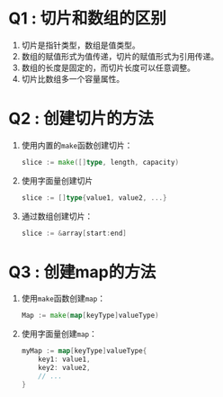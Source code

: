 # Q1 : 切片和数组的区别

1. 切片是指针类型，数组是值类型。
2. 数组的赋值形式为值传递，切片的赋值形式为引用传递。
3. 数组的长度是固定的，而切片长度可以任意调整。
4. 切片比数组多一个容量属性。

# Q2 : 创建切片的方法

1. 使用内置的`make`函数创建切片：

	``` go
	slice := make([]type, length, capacity)
	```

2. 使用字面量创建切片

	```go
	slice := []type{value1, value2, ...}
	```

3. 通过数组创建切片：

	```go
	slice := &array[start:end]
	```

	

# Q3 : 创建map的方法

1. 使用`make`函数创建`map`：

	```go
	Map := make(map[keyType]valueType)
	```

2. 使用字面量创建`map`：

	```go
	myMap := map[keyType]valueType{
	    key1: value1,
	    key2: value2,
	    // ...
	}
	```

	